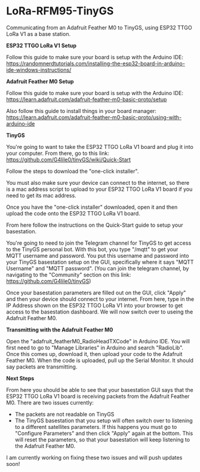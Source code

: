 # LoRa-RFM95-TinyGS
Communicating from an Adafruit Feather M0 to TinyGS, using ESP32 TTGO LoRa V1 as a base station.

**ESP32 TTGO LoRa V1 Setup**

Follow this guide to make sure your board is setup with the Arduino IDE: https://randomnerdtutorials.com/installing-the-esp32-board-in-arduino-ide-windows-instructions/

**Adafruit Feather M0 Setup**

Follow this guide to make sure your board is setup with the Arduino IDE: https://learn.adafruit.com/adafruit-feather-m0-basic-proto/setup

Also follow this guide to install things in your board manager: https://learn.adafruit.com/adafruit-feather-m0-basic-proto/using-with-arduino-ide 

**TinyGS**

You're going to want to take the ESP32 TTGO LoRa V1 board and plug it into your computer.  From there, go to this link: https://github.com/G4lile0/tinyGS/wiki/Quick-Start

Follow the steps to download the "one-click installer".

You must also make sure your device can connect to the internet, so there is a mac address script to upload to your ESP32 TTGO LoRa V1 board if you need to get its mac address.

Once you have the "one-click installer" downloaded, open it and then upload the code onto the ESP32 TTGO LoRa V1 board.

From here follow the instructions on the Quick-Start guide to setup your basestation. 

You're going to need to join the Telegram channel for TinyGS to get access to the TinyGS personal bot.  With this bot, you type "/mqtt" to get your MQTT username and password.  You put this username and password into your TinyGS basestation setup on the GUI, specifically where it says "MQTT Username" and "MQTT password".  (You can join the telegram channel, by navigating to the "Community" section on this link: https://github.com/G4lile0/tinyGS)

Once your basestation parameters are filled out on the GUI, click "Apply" and then your device should connect to your internet.  From here, type in the IP Address shown on the ESP32 TTGO LoRa V1 into your browser to get access to the basestation dashboard.  We will now switch over to useing the Adafruit Feather M0.

**Transmitting with the Adafruit Feather M0**

Open the "adafruit_featherM0_RadioHeadTXCode" in Arduino IDE.  You will first need to go to "Manage Libraries" in Arduino and search "RadioLib".  Once this comes up, download it, then upload your code to the Adafruit Feather M0.  When the code is uploaded, pull up the Serial Monitor.  It should say packets are transmitting.  

**Next Steps**

From here you should be able to see that your basestation GUI says that the ESP32 TTGO LoRa V1 board is receiving packets from the Adafruit Feather M0.  There are two issues currently: 

* The packets are not readable on TinyGS
* The TinyGS basestation that you setup will often switch over to listening to a different satellites parameters.  If this happens you must go to "Configure Parameters" and then click "Apply" again at the bottom.  This will reset the parameters, so that your basestation will keep listening to the Adafruit Feather M0.  

I am currently working on fixing these two issues and will push updates soon!